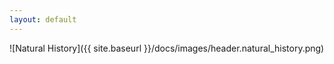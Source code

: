 ```yaml
---
layout: default
---
```


![Natural History]({{ site.baseurl }}/docs/images/header.natural_history.png)


